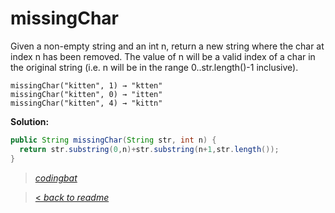 # missingChar

Given a non-empty string and an int n, return a new string where the char at index n has been removed. The value of n will be a valid index of a char in the original string (i.e. n will be in the range 0..str.length()-1 inclusive).

```
missingChar("kitten", 1) → "ktten"
missingChar("kitten", 0) → "itten"
missingChar("kitten", 4) → "kittn"
```

**Solution:**

```java
public String missingChar(String str, int n) {
  return str.substring(0,n)+str.substring(n+1,str.length());
}
```

> _[codingbat](http://codingbat.com/prob/p190570)_

> [< _back to readme_](FINDREPLACEREADME)